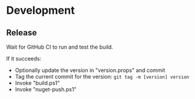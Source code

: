 # Development

## Release

Wait for GitHub CI to run and test the build.

If it succeeds:
- Optionally update the version in "version.props" and commit
- Tag the current commit for the version: `git tag -m [version] version`
- Invoke "build.ps1"
- Invoke "nuget-push.ps1"
